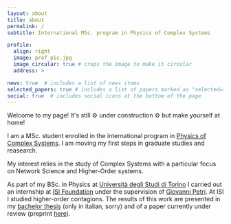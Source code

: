 ```yaml
---
layout: about
title: about
permalink: /
subtitle: International MSc. program in Physics of Complex Systems

profile:
  align: right
  image: prof_pic.jpg
  image_circular: true # crops the image to make it circular
  address: >

news: true  # includes a list of news items
selected_papers: true # includes a list of papers marked as "selected={true}"
social: true  # includes social icons at the bottom of the page
---
```


Welcome to my page! It's still :gear: under construction :gear: but make yourself at home! 

I am a MSc. student enrolled in the international program in [Physics of Complex Systems](http://www.pcs.polito.it). I am moving my first steps in graduate studies and reasearch. 

My interest relies in the study of Complex Systems with a particular focus on Network Science and Higher-Order systems.

As part of my BSc. in Physics at [Università degli Studi di Torino](https://fisica.campusnet.unito.it/do/home.pl) I carried out an internship at [ISI Foundation](https://www.isi.it/en/home) under the supervision of [Giovanni Petri](https://lordgrilo.github.io). At ISI I studied higher-order contagions. The results of this work are presented in my [bachelor thesis](https://github.com/thomasrobiglio/SimplicialInteractingContagion/blob/main/tesi_presentazione_robiglio.pdf) (only in italian, sorry) and of a paper currently under review (preprint [here](https://arxiv.org/abs/2206.07645)).  
